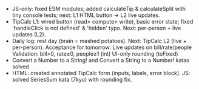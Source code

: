 - JS-only: fixed ESM modules; added calculateTip & calculateSplit with tiny console tests; next: L1 HTML button → L2 live updates.
- TipCalc L1: wired button (read> compute> write), basic error state; fixed 'handleClick is not defined' & 'hidden' typo. Next: per-person + live updates (L2).
- Daily log: rest day (brain = mashed potatoes). Next: TipCalc L2 (live + per-person).
  Acceptance for tomorrow:
   Live updates on bill/rate/people
   Validation: bill>0, rate≥0, people≥1 (int)
   UI-only rounding (toFixed)
- Convert a Number to a String! and Convert a String to a Number! katas solved
- HTML: created annotated TipCalc form (inputs, labels, error block). JS: solved SeriesSum kata (7kyu) with rounding fix.
